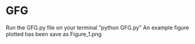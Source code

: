 # GFG
Run the GFG.py file on your terminal "python GFG.py"
An example figure plotted has been save as Figure_1.png
